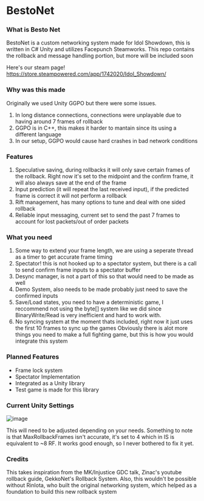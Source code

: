 # BestoNet
### What is Besto Net
BestoNet is a custom networking system made for Idol Showdown, this is written in C# Unity and utilizes Facepunch Steamworks. This repo contains the rollback and message handling portion, but more will be included soon

Here's our steam page!
https://store.steampowered.com/app/1742020/Idol_Showdown/

### Why was this made
Originally we used Unity GGPO but there were some issues.
1. In long distance connections, connections were unplayable due to having around 7 frames of rollback
2. GGPO is in C++, this makes it harder to mantain since its using a different language
3. In our setup, GGPO would cause hard crashes in bad network conditions

### Features
1. Speculative saving, during rollbacks it will only save certain frames of the rollback. Right now it's set to the midpoint and the confirm frame, it will also always save at the end of the frame
2. Input prediction (it will repeat the last received input), if the predicted frame is correct it will not perform a rollback
3. Rift management, has many options to tune and deal with one sided rollback
4. Reliable input messaging, current set to send the past 7 frames to account for lost packets/out of order packets

### What you need
1. Some way to extend your frame length, we are using a seperate thread as a timer to get accurate frame timing
2. Spectator! this is not hooked up to a spectator system, but there is a call to send confirm frame inputs to a spectator buffer
3. Desync manager, is not a part of this so that would need to be made as well
4. Demo System, also needs to be made probably just need to save the confirmed inputs
5. Save/Load states, you need to have a deterministic game, I reccommend not using the byte[] system like we did since BinaryWrite/Read is very inefficient and hard to work with.
6. No syncing system at the moment thats included, right now it just uses the first 10 frames to sync up the games
Obviously there is alot more things you need to make a full fighting game, but this is how you would integrate this system

### Planned Features
- Frame lock system
- Spectator Implementation
- Integrated as a Unity library
- Test game is made for this library

### Current Unity Settings
![image](https://github.com/user-attachments/assets/f78cfd7d-f72e-4138-a018-2a37c12a43f6)

This will need to be adjusted depending on your needs. Something to note is that MaxRollbackFrames isn't accurate, it's set to 4 which in IS is equivalent to ~8 RF. It works good enough, so I never bothered to fix it yet.

### Credits
This takes inspiration from the MK/Injustice GDC talk, Zinac's youtube rollback guide, GekkoNet's Rollback System.
Also, this wouldn't be possible without RinIota, who built the original networking system, which helped as a foundation to build this new rollback system

